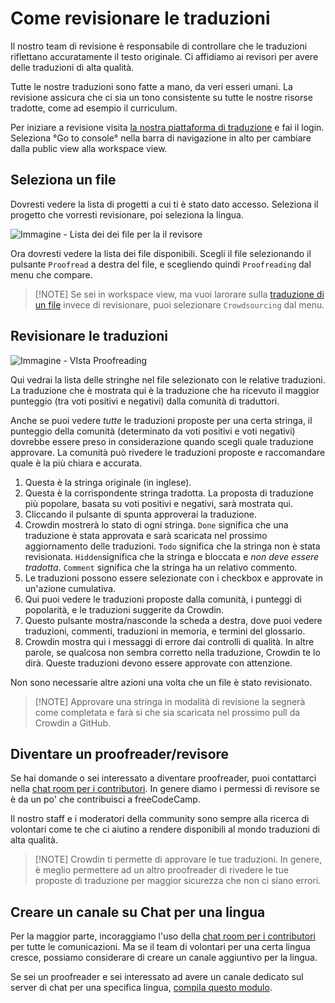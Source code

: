 # Come revisionare le traduzioni

Il nostro team di revisione è responsabile di controllare che le traduzioni riflettano accuratamente il testo originale. Ci affidiamo ai revisori per avere delle traduzioni di alta qualità.

Tutte le nostre traduzioni sono fatte a mano, da veri esseri umani. La revisione assicura che ci sia un tono consistente su tutte le nostre risorse tradotte, come ad esempio il curriculum.

Per iniziare a revisione visita [la nostra piattaforma di traduzione](https://translate.freecodecamp.org) e fai il login. Seleziona °Go to console° nella barra di navigazione in alto per cambiare dalla public view alla workspace view.

## Seleziona un file

Dovresti vedere la lista di progetti a cui ti è stato dato accesso. Seleziona il progetto che vorresti revisionare, poi seleziona la lingua.

![Immagine - Lista dei dei file per la il revisore](https://contribute.freecodecamp.org/images/crowdin/proof-file-tree.png)

Ora dovresti vedere la lista dei file disponibili. Scegli il file selezionando il pulsante `Proofread` a destra del file, e scegliendo quindi `Proofreading` dal menu che compare.

> [!NOTE] Se sei in workspace view, ma vuoi larorare sulla [traduzione di un file](./how-to-translate-files.md) invece di revisionare, puoi selezionare `Crowdsourcing` dal menu.

## Revisionare le traduzioni

![Immagine - VIsta Proofreading](https://contribute.freecodecamp.org/images/crowdin/proofread.png)

<!--Add proofread/crowdsource button to the image-->

Qui vedrai la lista delle stringhe nel file selezionato con le relative traduzioni. La traduzione che è mostrata qui è la traduzione che ha ricevuto il maggior punteggio (tra voti positivi e negativi) dalla comunità di traduttori.

Anche se puoi vedere _tutte_ le traduzioni proposte per una certa stringa, il punteggio della comunità (determinato da voti positivi e voti negativi) dovrebbe essere preso in considerazione quando scegli quale traduzione approvare. La comunità può rivedere le traduzioni proposte e raccomandare quale è la più chiara e accurata.

1. Questa è la stringa originale (in inglese).
2. Questa è la corrispondente stringa tradotta. La proposta di traduzione più popolare, basata su voti positivi e negativi, sarà mostrata qui.
3. Cliccando il pulsante di spunta approverai la traduzione.
4. Crowdin mostrerà lo stato di ogni stringa. `Done` significa che una traduzione è stata approvata e sarà scaricata nel prossimo aggiornamento delle traduzioni. `Todo` significa che la stringa non è stata revisionata. `Hidden`significa che la stringa e bloccata e _non deve essere tradotta_. `Comment` significa che la stringa ha un relativo commento.
5. Le traduzioni possono essere selezionate con i checkbox e approvate in un'azione cumulativa.
6. Qui puoi vedere le traduzioni proposte dalla comunità, i punteggi di popolarità, e le traduzioni suggerite da Crowdin.
7. Questo pulsante mostra/nasconde la scheda a destra, dove puoi vedere traduzioni, commenti, traduzioni in memoria, e termini del glossario.
8. Crowdin mostra qui i messaggi di errore dai controlli di qualità. In altre parole, se qualcosa non sembra corretto nella traduzione, Crowdin te lo dirà. Queste traduzioni devono essere approvate con attenzione.

Non sono necessarie altre azioni una volta che un file è stato revisionato.

> [!NOTE] Approvare una stringa in modalità di revisione la segnerà come completata e farà sì che sia scaricata nel prossimo pull da Crowdin a GitHub.

## Diventare un proofreader/revisore

Se hai domande o sei interessato a diventare proofreader, puoi contattarci nella [chat room per i contributori](https://chat.freecodecamp.org/channel/contributors). In genere diamo i permessi di revisore se è da un po' che contribuisci a freeCodeCamp.

Il nostro staff e i moderatori della community sono sempre alla ricerca di volontari come te che ci aiutino a rendere disponibili al mondo traduzioni di alta qualità.

> [!NOTE] Crowdin ti permette di approvare le tue traduzioni. In genere, è meglio permettere ad un altro proofreader di rivedere le tue proposte di traduzione per maggior sicurezza che non ci siano errori.

## Creare un canale su Chat per una lingua

Per la maggior parte, incoraggiamo l'uso della [chat room per i contributori](https://chat.freecodecamp.org/channel/contributors) per tutte le comunicazioni. Ma se il team di volontari per una certa lingua cresce, possiamo considerare di creare un canale aggiuntivo per la lingua.

Se sei un proofreader e sei interessato ad avere un canale dedicato sul server di chat per una specifica lingua, [compila questo modulo](https://forms.gle/XU5CyutrYCgDYaVZA).
